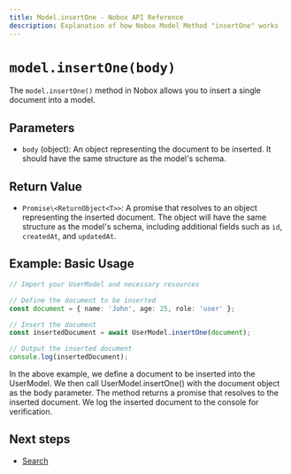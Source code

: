 ```yaml
---
title: Model.insertOne - Nobox API Reference
description: Explanation of how Nobox Model Method "insertOne" works
---
```


# `model.insertOne(body)`

The `model.insertOne()` method in Nobox allows you to insert a single document into a model. 

## Parameters
  - `body` (object): An object representing the document to be inserted. It should have the same structure as the model's schema.

## Return Value

- `Promise\<ReturnObject<T>>`: A promise that resolves to an object representing the inserted document. The object will have the same structure as the model's schema, including additional fields such as `id`, `createdAt`, and `updatedAt`.

## Example: Basic Usage

```ts
// Import your UserModel and necessary resources

// Define the document to be inserted
const document = { name: 'John', age: 25, role: 'user' };

// Insert the document
const insertedDocument = await UserModel.insertOne(document);

// Output the inserted document
console.log(insertedDocument);
```
In the above example, we define a document to be inserted into the UserModel. We then call UserModel.insertOne() with the document object as the body parameter. The method returns a promise that resolves to the inserted document. We log the inserted document to the console for verification.


## Next steps
- [Search](/methods/search)

